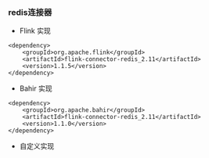 ### redis连接器

- Flink 实现
```text
<dependency>
    <groupId>org.apache.flink</groupId>
    <artifactId>flink-connector-redis_2.11</artifactId>
    <version>1.1.5</version>
</dependency>

```

- Bahir 实现
```text
<dependency>
    <groupId>org.apache.bahir</groupId>
    <artifactId>flink-connector-redis_2.11</artifactId>
    <version>1.1.0</version>
</dependency>

```

- 自定义实现
```text

```